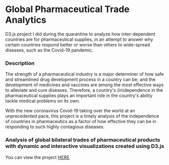 # Global Pharmaceutical Trade Analytics
D3.js project I did during the quarantine to analyze how inter-dependent countries are for pharmaceutical supplies, in an attempt to answer why certain countries respond better or worse than others to wide-spread diseases, such as the Covid-19 pandemic.

### Description
The strength of a pharmaceutical industry is a major determiner of how safe and streamlined drug development process in a country can be; and the development of medicines and vaccines are among the most effective ways to alleviate and cure diseases. Therefore, a country's (in)dependence in the pharmaceutical supplies plays an important role in the country's ability tackle medical problems on its own.

With the new coronavirus Covid-19 taking over the world at an unprecedented pace, this project is a timely analysis of the independence of countries in pharmaceutics as a factor of how effective they can be in responding to such highly contagious diseases.

<h3>Analysis of global bilateral trades of pharmaceutical products with dynamic and interactive visualizations created using D3.js</h3>
You can view the project <a href="https://huseyinaltnsk.github.io/global-trade-analytics-d3viz/index.html ">HERE</a>.

